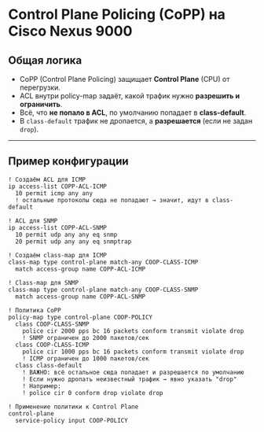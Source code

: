 # Control Plane Policing (CoPP) на Cisco Nexus 9000

## Общая логика
- CoPP (Control Plane Policing) защищает **Control Plane** (CPU) от перегрузки.  
- ACL внутри policy-map задаёт, какой трафик нужно **разрешить и ограничить**.  
- Всё, что **не попало в ACL**, по умолчанию попадает в **class-default**.  
- В `class-default` трафик не дропается, а **разрешается** (если не задан `drop`).  

---

## Пример конфигурации

```cisco
! Создаём ACL для ICMP
ip access-list COPP-ACL-ICMP
  10 permit icmp any any
  ! остальные протоколы сюда не попадают → значит, идут в class-default

! ACL для SNMP
ip access-list COPP-ACL-SNMP
  10 permit udp any any eq snmp
  20 permit udp any any eq snmptrap

! Создаём class-map для ICMP
class-map type control-plane match-any COOP-CLASS-ICMP
  match access-group name COPP-ACL-ICMP

! Class-map для SNMP
class-map type control-plane match-any COOP-CLASS-SNMP
  match access-group name COPP-ACL-SNMP

! Политика CoPP
policy-map type control-plane COOP-POLICY
  class COOP-CLASS-SNMP
    police cir 2000 pps bc 16 packets conform transmit violate drop
    ! SNMP ограничен до 2000 пакетов/сек
  class COOP-CLASS-ICMP
    police cir 1000 pps bc 16 packets conform transmit violate drop
    ! ICMP ограничен до 1000 пакетов/сек
  class class-default
    ! ВАЖНО: всё остальное сюда попадает и разрешается по умолчанию
    ! Если нужно дропать неизвестный трафик → явно указать "drop"
    ! Например:
    ! police cir 0 conform drop violate drop

! Применение политики к Control Plane
control-plane
  service-policy input COOP-POLICY
